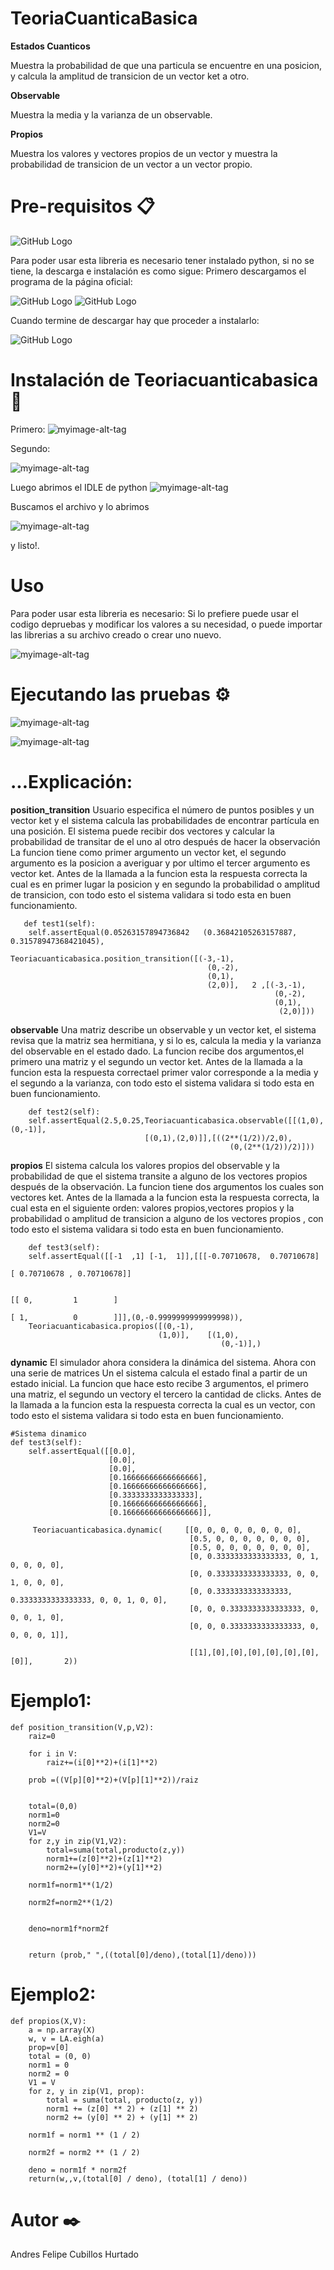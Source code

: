 # TeoriaCuanticaBasica

**Estados Cuanticos**

Muestra la probabilidad de que una particula se encuentre en una posicion, y calcula la amplitud de transicion de un vector ket a otro.

**Observable**

Muestra la media y la varianza de un observable.

**Propios**

Muestra los valores y vectores propios de un vector y muestra la probabilidad de transicion de un vector a un vector propio.




# Pre-requisitos 📋
![GitHub Logo](https://www.python.org/static/img/python-logo@2x.png)

Para poder usar esta libreria es necesario tener instalado python, si no se tiene, la descarga e instalación es como sigue:
Primero descargamos el programa de la página oficial:

![GitHub Logo](https://www.wikihow.com/images_en/thumb/1/14/Install-Python-Step-1-Version-2.jpg/v4-760px-Install-Python-Step-1-Version-2.jpg)
![GitHub Logo](https://www.wikihow.com/images_en/thumb/4/45/Install-Python-Step-2-Version-2.jpg/v4-760px-Install-Python-Step-2-Version-2.jpg)

Cuando termine de descargar hay que proceder a instalarlo:

![GitHub Logo](https://www.wikihow.com/images_en/thumb/f/fb/Install-Python-Step-4-Version-2.jpg/v4-760px-Install-Python-Step-4-Version-2.jpg)

 # Instalación de Teoriacuanticabasica  🔧
Primero: 
![myimage-alt-tag](https://scontent-bog1-1.xx.fbcdn.net/v/t1.15752-9/69874998_750459472059681_3913524228170711040_n.png?_nc_cat=109&_nc_oc=AQnAHS7ixOACxFw9VZIuFwoJKytHypC0c9lCVCRXGIho84rLNJiPg55F4K2wzo2JtM4&_nc_ht=scontent-bog1-1.xx&oh=a5c49974e0f359c923370686c6d86f6e&oe=5DC80CBF) 


Segundo:
 
![myimage-alt-tag](https://scontent.fbog2-2.fna.fbcdn.net/v/t1.15752-9/73027169_1232838573555361_8251104875421630464_n.png?_nc_cat=103&_nc_oc=AQlGn5RRjS4RsqY5WRBAX4W2bGlpzGxTFLhZooh33KeMJ_jxbRe17jg6cyle5GBeMQM&_nc_ht=scontent.fbog2-2.fna&oh=cde8bb57580b271ee78405a2f25d9bbf&oe=5E2568B7) 


Luego abrimos el IDLE de python
![myimage-alt-tag](https://scontent-bog1-1.xx.fbcdn.net/v/t1.15752-9/69689175_475682319649824_1117122535582859264_n.jpg?_nc_cat=109&_nc_oc=AQncBZgHUk5xJWCUqEApXR0Jd2E_1hWuW4OYr4XiwiEsvhj0uYlr9-O6NLlb4Zkrjjs&_nc_ht=scontent-bog1-1.xx&oh=cebd69f85b23f8abab07548473591ce2&oe=5E03C862) 


Buscamos el archivo y lo abrimos

![myimage-alt-tag](https://scontent-bog1-1.xx.fbcdn.net/v/t1.15752-9/70778647_472135196670206_3245147181413302272_n.png?_nc_cat=100&_nc_oc=AQnxgrcF3EZL88MTpAI2jwDLclRoa72WBttNAznDA6vnFR88UHvB2M_Z9St3VWkMFoQ&_nc_ht=scontent-bog1-1.xx&oh=c41b02ea85e3f01c83da8b696a565ec9&oe=5DF5DC77) 

y listo!.


# Uso 
Para poder usar esta libreria es necesario:
Si lo prefiere puede usar el codigo depruebas y modificar los valores a su necesidad, o puede importar las librerias a su  archivo creado o crear uno nuevo.

![myimage-alt-tag](https://scontent.fbog2-3.fna.fbcdn.net/v/t1.15752-9/72169565_925751381140054_1140033531817230336_n.png?_nc_cat=109&_nc_oc=AQmp8FvKBqaEXI6P89Bb6PO0DPuvHLap73kyCKvcxEmRu1w-uBSfO9L3yKqJ_kFWbB8&_nc_ht=scontent.fbog2-3.fna&oh=2997503a42cfd6855c012a9ed2fcc4e8&oe=5E2BDE8B) 


# Ejecutando las pruebas ⚙️
![myimage-alt-tag](https://scontent.fbog2-1.fna.fbcdn.net/v/t1.15752-9/72301970_554213588668160_3379115990288695296_n.png?_nc_cat=106&_nc_oc=AQnICTcFSlZnph5skiM1vVl8PKn75bHipRwgzEs0qYMZdSjgIwwL1NAT_AHjqCuRB7M&_nc_ht=scontent.fbog2-1.fna&oh=103d9fa92019eeb5b5f9587b2c823cd0&oe=5E22FECD) 


![myimage-alt-tag](https://scontent.fbog2-1.fna.fbcdn.net/v/t1.15752-9/73101350_2487198311565634_5226267543240441856_n.png?_nc_cat=102&_nc_oc=AQmx_TDLC9RH_yX2h83ndAScBo7Mq6ijbafCpZ0R7E8Ma_ebAgKuOVXPktv7ajxbii4&_nc_ht=scontent.fbog2-1.fna&oh=4662ce68e1158c2dbb011aa8c37590f3&oe=5E2CCCF4) 

# ...Explicación:
**position_transition**
Usuario especifica el número de puntos posibles y un vector ket y el sistema calcula las probabilidades de encontrar partícula en una posición. El sistema puede recibir dos vectores y calcular la probabilidad de transitar de el uno al otro después de hacer la observación
La funcion tiene como primer argumento un vector ket, el segundo argumento es la posicion a averiguar y por ultimo el tercer argumento es vector ket.
Antes de la llamada a la funcion esta la respuesta correcta la cual es en primer lugar la posicion y en segundo la probabilidad o amplitud de transicion, con todo esto el sistema validara si todo esta en buen funcionamiento.


       def test1(self):
        self.assertEqual(0.05263157894736842   (0.36842105263157887, 0.31578947368421045),
                         Teoriacuanticabasica.position_transition([(-3,-1),
                                                (0,-2),
                                                (0,1),
                                                (2,0)],   2 ,[(-3,-1),
                                                               (0,-2),
                                                               (0,1),
                                                                (2,0)]))

**observable**
Una matriz  describe un observable y un vector ket, el sistema revisa que la matriz sea hermitiana, y si lo es, calcula la media y la varianza del observable en el estado dado.
La funcion recibe dos argumentos,el primero una matriz y el segundo un vector ket. Antes de la llamada a la funcion esta la respuesta correctael primer valor corresponde a la media y el segundo a la varianza, con todo esto el sistema validara si todo esta en buen funcionamiento.

        def test2(self):
        self.assertEqual(2.5,0.25,Teoriacuanticabasica.observable([[(1,0),(0,-1)],
                                  [(0,1),(2,0)]],[((2**(1/2))/2,0),
                                                     (0,(2**(1/2))/2)]))


**propios**
El sistema calcula los valores propios del observable y la probabilidad de que el sistema transite a alguno de los vectores propios después de la observación.
La funcion tiene dos argumentos los cuales son vectores ket.
Antes de la llamada a la funcion esta la respuesta correcta, la cual esta en el siguiente orden: valores propios,vectores propios y la probabilidad o amplitud de transicion a alguno de los vectores propios , con todo esto el sistema validara si todo esta en buen funcionamiento.


        def test3(self):
        self.assertEqual([[-1  ,1] [-1,  1]],[[[-0.70710678,  0.70710678]
                                                                            [ 0.70710678 , 0.70710678]]

                                                                            [[ 0,         1        ]
                                                                            [ 1,          0        ]]],(0,-0.9999999999999998)),
        Teoriacuanticabasica.propios([(0,-1),
                                     (1,0)],    [(1,0),
                                                   (0,-1)],)

**dynamic**
El simulador ahora considera la dinámica del sistema. Ahora con una serie de matrices Un el sistema calcula el estado final a partir de un estado inicial.
La funcion que hace esto recibe 3 argumentos, el primero una matriz,  el segundo un vectory el tercero la cantidad de clicks.
Antes de la llamada a la funcion esta la respuesta correcta la cual es un vector, con todo esto el sistema validara si todo esta en buen funcionamiento.

    #Sistema dinamico
    def test3(self):
        self.assertEqual([[0.0], 
                          [0.0], 
                          [0.0], 
                          [0.16666666666666666],
                          [0.16666666666666666],
                          [0.3333333333333333],
                          [0.16666666666666666],
                          [0.16666666666666666]],

         Teoriacuanticabasica.dynamic(     [[0, 0, 0, 0, 0, 0, 0, 0], 
                                            [0.5, 0, 0, 0, 0, 0, 0, 0], 
                                            [0.5, 0, 0, 0, 0, 0, 0, 0],
                                            [0, 0.3333333333333333, 0, 1, 0, 0, 0, 0],
                                            [0, 0.3333333333333333, 0, 0, 1, 0, 0, 0],
                                            [0, 0.3333333333333333, 0.3333333333333333, 0, 0, 1, 0, 0],
                                            [0, 0, 0.3333333333333333, 0, 0, 0, 1, 0],
                                            [0, 0, 0.3333333333333333, 0, 0, 0, 0, 1]],

                                            [[1],[0],[0],[0],[0],[0],[0],[0]],       2))
# Ejemplo1:

    def position_transition(V,p,V2):
        raiz=0

        for i in V:
            raiz+=(i[0]**2)+(i[1]**2)

        prob =((V[p][0]**2)+(V[p][1]**2))/raiz


        total=(0,0)
        norm1=0
        norm2=0
        V1=V
        for z,y in zip(V1,V2):
            total=suma(total,producto(z,y))
            norm1+=(z[0]**2)+(z[1]**2)
            norm2+=(y[0]**2)+(y[1]**2)

        norm1f=norm1**(1/2)

        norm2f=norm2**(1/2)


        deno=norm1f*norm2f


        return (prob," ",((total[0]/deno),(total[1]/deno)))

# Ejemplo2:

    def propios(X,V):
        a = np.array(X)
        w, v = LA.eigh(a)
        prop=v[0]
        total = (0, 0)
        norm1 = 0
        norm2 = 0
        V1 = V
        for z, y in zip(V1, prop):
            total = suma(total, producto(z, y))
            norm1 += (z[0] ** 2) + (z[1] ** 2)
            norm2 += (y[0] ** 2) + (y[1] ** 2)

        norm1f = norm1 ** (1 / 2)

        norm2f = norm2 ** (1 / 2)

        deno = norm1f * norm2f
        return(w,,v,(total[0] / deno), (total[1] / deno))
  





# Autor ✒️
Andres Felipe Cubillos Hurtado


